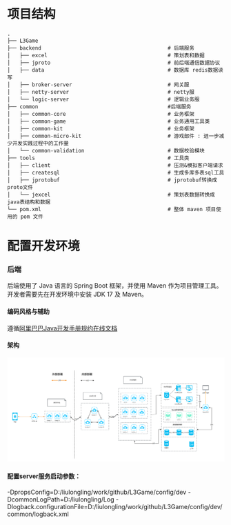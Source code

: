 # 项目结构

```
.
├── L3Game
├── backend                                         # 后端服务
│   ├── excel                                       # 策划表和数据
│   ├── jproto                                      # 前后端通信数据协议
│   ├── data                                        # 数据库 redis数据读写
│   ├── broker-server                               # 网关服
│   ├── netty-server                                # netty服
│   └── logic-server                                # 逻辑业务服
├── common                                          #后端服务
│   ├── common-core                                 # 业务框架
│   ├── common-game                                 # 业务通用工具类        
│   ├── common-kit                                  # 业务框架      
│   ├── common-micro-kit                            # 游戏部件 : 进一步减少开发实践过程中的工作量  
│   └── common-validation                           # 数据校验模块
├── tools                                           # 工具类
│   ├── client                                      # 压测&模拟客户端请求
│   ├── createsql                                   # 生成多库多表sql工具
│   ├── jprotobuf                                   # jprotobuf转换成proto文件
│   └── jexcel                                      # 策划表数据转换成java表结构和数据
└── pom.xml                                         # 整体 maven 项目使用的 pom 文件
```

# 配置开发环境

### 后端

后端使用了 Java 语言的 Spring Boot 框架，并使用 Maven 作为项目管理工具。开发者需要先在开发环境中安装 JDK 17 及 Maven。

#### 编码风格与辅助
遵循[阿里巴巴Java开发手册规约在线文档](https://kangroo.gitee.io/ajcg/#/)

#### 架构
![img.png](img.png)

#### 配置server服务启动参数：
-DpropsConfig=D:/liulongling/work/github/L3Game/config/dev -DcommonLogPath=D:/liulongling/Log -Dlogback.configurationFile=D:/liulongling/work/github/L3Game/config/dev/common/logback.xml